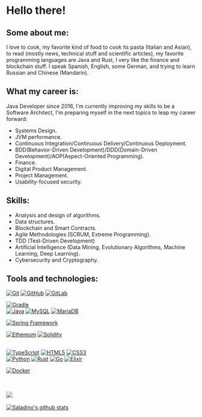 # Hello there!
## Some about me:
I love to cook, my favorite kind of food to cook its pasta (Italian and Asian), 
to read (mostly news, technical stuff and scientific articles), my favorite 
programming languages are Java and Rust, I very like the finance and blockchain 
stuff. I speak Spanish, English, some German, and trying to learn Russian and 
Chinese (Mandarin).

## What my career is:
Java Developer since 2016, I'm currently improving my skills to be a 
Software Architect, I'm preparing myself in the next topics to leap my 
career forward:
* Systems Design.
* JVM performance.
* Continuous Integration/Continuous Delivery/Continuous Deployment.
* BDD(Behavior-Driven Development)/DDD(Domain-Driven Development)/AOP(Aspect-Oriented Programming).
* Finance.
* Digital Product Management.
* Project Management.
* Usability-focused security.

## Skills:
- Analysis and design of algorithms.
- Data structures.
- Blockchain and Smart Contracts.
- Agile Methodologies (SCRUM, Extreme Programming).
- TDD (Test-Driven Development)
- Artificial Intelligence (Data Mining, Evolutionary Algorithms, 
  Machine Learning, Deep Learning).
- Cybersecurity and Cryptography.
## Tools and technologies:
[![Git](https://img.shields.io/badge/Git-F05032?style=for-the-badge&logo=git&logoColor=white&labelColor=101010)]()
[![GitHub](https://img.shields.io/badge/GitHub-F05032?style=for-the-badge&logo=github&logoColor=white&labelColor=101010)]()
[![GitLab](https://img.shields.io/badge/GitLab-F05032?style=for-the-badge&logo=gitlab&logoColor=white&labelColor=101010)]()
<br>
<!--[![Maven](https://img.shields.io/badge/Maven-C71A36?style=for-the-badge&logo=apache-maven&logoColor=white&labelColor=101010)]()-->
[![Gradle](https://img.shields.io/badge/Gradle-02303A?style=for-the-badge&logo=gradle&logoColor=white&labelColor=101010)]()
<br>
[![Java](https://img.shields.io/badge/Java-007396?style=for-the-badge&logo=java&logoColor=white&labelColor=101010)]()
[![MySQL](https://img.shields.io/badge/MySQL-4479A1?style=for-the-badge&logo=mysql&logoColor=white&labelColor=101010)]()
[![MariaDB](https://img.shields.io/badge/MariaDB-4479A1?style=for-the-badge&logo=mariadb&logoColor=white&labelColor=101010)]()
<!--
[![MongoDB](https://img.shields.io/badge/MongoDB-47A248?style=for-the-badge&logo=mongodb&logoColor=white&labelColor=101010)]()
[![PostgreSQL](https://img.shields.io/badge/PostgreSQL-336791?style=for-the-badge&logo=postgresql&logoColor=white&labelColor=101010)]()
[![GraphQL](https://img.shields.io/badge/GraphQL-E10098?style=for-the-badge&logo=graphql&logoColor=white&labelColor=101010)]()
-->

[![Spring Framework](https://img.shields.io/badge/Spring_Framework_5-6DB33F?style=for-the-badge&logo=spring&logoColor=white&labelColor=101010)]()
<!--
[![Spring Boot](https://img.shields.io/badge/Spring_Boot_2-6DB33F?style=for-the-badge&logo=spring&logoColor=white&labelColor=101010)]()
[![Spring Security](https://img.shields.io/badge/Spring_Security-6DB33F?style=for-the-badge&logo=spring&logoColor=white&labelColor=101010)]()
[![Spring WebFlux](https://img.shields.io/badge/Spring_Webflux-6DB33F?style=for-the-badge&logo=spring&logoColor=white&labelColor=101010)]()
-->

[![Ethereum](https://img.shields.io/badge/Ethereum-3C3C3D?style=for-the-badge&logo=ethereum&logoColor=white&labelColor=101010)]()
[![Solidity](https://img.shields.io/badge/Solidity-363636?style=for-the-badge&logo=solidity&logoColor=white&labelColor=101010)]()
<br>
<br>
<!--
[![Flutter](https://img.shields.io/badge/Flutter-02569B?style=for-the-badge&logo=flutter&logoColor=white&labelColor=101010)]()
[![React Native](https://img.shields.io/badge/React_Native-02569B?style=for-the-badge&logo=react&logoColor=white&labelColor=101010)]()
[![Angular](https://img.shields.io/badge/Angular-DD0031?style=for-the-badge&logo=angular&logoColor=white&labelColor=101010)]()
-->

[![TypeScript](https://img.shields.io/badge/TypeScript-3178C6?style=for-the-badge&logo=typescript&logoColor=white&labelColor=101010)]()
[![HTML5](https://img.shields.io/badge/HTML-E34F26?style=for-the-badge&logo=html5&logoColor=white&labelColor=101010)]()
[![CSS3](https://img.shields.io/badge/CSS-1572B6?style=for-the-badge&logo=css3&logoColor=white&labelColor=101010)]()
<br>
[![Python](https://img.shields.io/badge/Python-000000?style=for-the-badge&logo=python&logoColor=white&labelColor=101010)]()
[![Rust](https://img.shields.io/badge/Rust-000000?style=for-the-badge&logo=rust&logoColor=white&labelColor=101010)]()
[![Go](https://img.shields.io/badge/Go-000000?style=for-the-badge&logo=go&logoColor=white&labelColor=101010)]()
[![Elixir](https://img.shields.io/badge/Elixir-000000?style=for-the-badge&logo=elixir&logoColor=white&labelColor=101010)]()
<br>

[![Docker](https://img.shields.io/badge/Docker-2496ED?style=for-the-badge&logo=docker&logoColor=white&labelColor=101010)]()
<!--
[![Kubernetes](https://img.shields.io/badge/Kubernetes-326CE5?style=for-the-badge&logo=kubernetes&logoColor=white&labelColor=101010)]()
[![Jenkins](https://img.shields.io/badge/Jenkins-D24939?style=for-the-badge&logo=jenkins&logoColor=white&labelColor=101010)]()
-->

<!--
[![Cucumber](https://img.shields.io/badge/Cucumber-23D96C?style=for-the-badge&logo=cucumber&logoColor=white&labelColor=101010)]()
[![Selenium](https://img.shields.io/badge/Selenium-43B02A?style=for-the-badge&logo=selenium&logoColor=white&labelColor=101010)]()
-->

\
<br>
<a href="https://github.com/SaladinoBelisario">
  <img align="center" src="https://github-readme-stats.vercel.app/api/top-langs/?username=SaladinoBelisario&theme=blueberry&hide_langs_below=1" />
</a>
<br>
<br>
<a href="https://github.com/SaladinoBelisario">
 <img align="center" src="https://github-readme-stats.vercel.app/api?username=SaladinoBelisario&show_icons=true&theme=blueberry&line_height=40&count_private=true" alt="Saladino's github stats"/>
</a>

